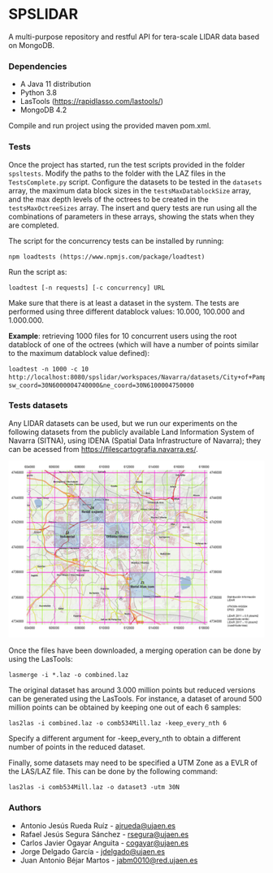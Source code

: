 # SPSLIDAR
A multi-purpose repository and restful API for tera-scale LIDAR data based on MongoDB. 
### Dependencies
- A Java 11 distribution
- Python 3.8
- LasTools (https://rapidlasso.com/lastools/)
- MongoDB 4.2

Compile and run project using the provided maven pom.xml.

### Tests
Once the project has started, run the test scripts provided in the folder `spsltests`.
Modify the paths to the folder with the LAZ files in the `TestsComplete.py` script. Configure the datasets to be tested in the `datasets` array, the maximum data block sizes in the `testsMaxDatablockSize` array, and the max depth levels of the octrees to be created in the `testsMaxOctreeSizes` array. The insert and query tests are run using all the combinations of parameters in these arrays, showing the stats when they are completed.

The script for the concurrency tests can be installed by running:

```shell
npm loadtests (https://www.npmjs.com/package/loadtest)
```

Run the script as: 

```shell
loadtest [-n requests] [-c concurrency] URL
```


Make sure that there is at least a dataset in the system. The tests are performed using three different datablock values: 10.000, 100.000 and 1.000.000.

**Example**: retrieving 1000 files for 10 concurrent users using the root datablock of one of the octrees (which will have a number of points similar to the maximum datablock value defined):

```shell
loadtest -n 1000 -c 10 http://localhost:8080/spslidar/workspaces/Navarra/datasets/City+of+Pamplona/datablocks/0/data?sw_coord=30N6000004740000&ne_coord=30N6100004750000
```

### Tests datasets

Any LIDAR datasets can be used, but we run our experiments on the following datasets from the publicly available Land Information System of Navarra (SITNA), using IDENA (Spatial Data Infrastructure of Navarra); they can be acessed from https://filescartografia.navarra.es/.

![Pamplona datasets](https://github.com/spslidar/spslidar/blob/main/Distribucion_Tiles_LiDAR_Training_Areas.png?raw=true)

Once the files have been downloaded, a merging operation can be done by using the LasTools:

```shell
lasmerge -i *.laz -o combined.laz
```

The original dataset has around 3.000 million points but reduced versions can be generated using the LasTools. For instance, a dataset of around 500 million points can be obtained by keeping one out of each 6 samples:

```shell
las2las -i combined.laz -o comb534Mill.laz -keep_every_nth 6 
```

Specify a different argument for -keep_every_nth to obtain a different number of points in the reduced dataset.

Finally, some datasets may need to be specified a UTM Zone as a EVLR of the LAS/LAZ file. This can be done by the following command:

```shell
las2las -i comb534Mill.laz -o dataset3 -utm 30N
```

### Authors

- Antonio Jesús Rueda Ruíz - ajrueda@ujaen.es
- Rafael Jesús Segura Sánchez - rsegura@ujaen.es
- Carlos Javier Ogayar Anguita - cogayar@ujaen.es
- Jorge Delgado García - jdelgado@ujaen.es
- Juan Antonio Béjar Martos - jabm0010@red.ujaen.es
